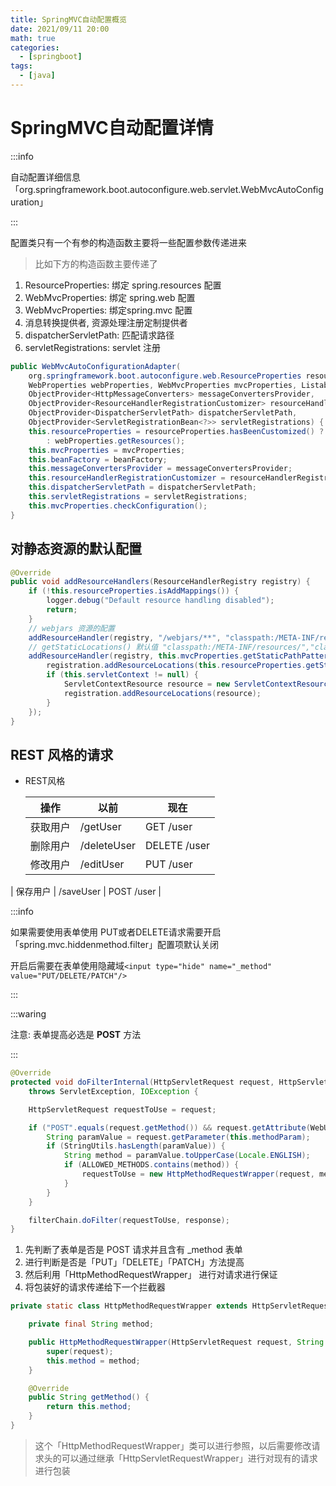 ```yaml
---
title: SpringMVC自动配置概览
date: 2021/09/11 20:00
math: true
categories:
  - [springboot]
tags:
  - [java]
---
```


# SpringMVC自动配置详情

:::info

自动配置详细信息「org.springframework.boot.autoconfigure.web.servlet.WebMvcAutoConfiguration」

:::

配置类只有一个有参的构造函数主要将一些配置参数传递进来

> 比如下方的构造函数主要传递了

1. ResourceProperties: 绑定 spring.resources 配置
2. WebMvcProperties: 绑定 spring.web 配置
3. WebMvcProperties: 绑定spring.mvc 配置
4. 消息转换提供者, 资源处理注册定制提供者
5. dispatcherServletPath: 匹配请求路径
6. servletRegistrations: servlet 注册

```java
public WebMvcAutoConfigurationAdapter(
    org.springframework.boot.autoconfigure.web.ResourceProperties resourceProperties,
    WebProperties webProperties, WebMvcProperties mvcProperties, ListableBeanFactory beanFactory,
    ObjectProvider<HttpMessageConverters> messageConvertersProvider,
    ObjectProvider<ResourceHandlerRegistrationCustomizer> resourceHandlerRegistrationCustomizerProvider,
    ObjectProvider<DispatcherServletPath> dispatcherServletPath,
    ObjectProvider<ServletRegistrationBean<?>> servletRegistrations) {
    this.resourceProperties = resourceProperties.hasBeenCustomized() ? resourceProperties
        : webProperties.getResources();
    this.mvcProperties = mvcProperties;
    this.beanFactory = beanFactory;
    this.messageConvertersProvider = messageConvertersProvider;
    this.resourceHandlerRegistrationCustomizer = resourceHandlerRegistrationCustomizerProvider.getIfAvailable();
    this.dispatcherServletPath = dispatcherServletPath;
    this.servletRegistrations = servletRegistrations;
    this.mvcProperties.checkConfiguration();
}
```

## 对静态资源的默认配置

```java
@Override
public void addResourceHandlers(ResourceHandlerRegistry registry) {
    if (!this.resourceProperties.isAddMappings()) {
        logger.debug("Default resource handling disabled");
        return;
    }
    // webjars 资源的配置
    addResourceHandler(registry, "/webjars/**", "classpath:/META-INF/resources/webjars/");
    // getStaticLocations() 默认值 "classpath:/META-INF/resources/","classpath:/resources/", "classpath:/static/", "classpath:/public/"
    addResourceHandler(registry, this.mvcProperties.getStaticPathPattern(), (registration) -> {
        registration.addResourceLocations(this.resourceProperties.getStaticLocations());
        if (this.servletContext != null) {
            ServletContextResource resource = new ServletContextResource(this.servletContext, SERVLET_LOCATION);
            registration.addResourceLocations(resource);
        }
    });
}
```

## REST 风格的请求

- REST风格

  | 操作     | 以前        | 现在         |
  | -------- | ----------- | ------------ |
  | 获取用户 | /getUser    | GET /user    |
  | 删除用户 | /deleteUser | DELETE /user |
  | 修改用户 | /editUser   | PUT /user    |
| 保存用户 | /saveUser   | POST /user   |

:::info

如果需要使用表单使用 PUT或者DELETE请求需要开启「spring.mvc.hiddenmethod.filter」配置项默认关闭

开启后需要在表单使用隐藏域`<input type="hide" name="_method" value="PUT/DELETE/PATCH"/>`

:::

:::waring

注意: 表单提高必选是 **POST** 方法

:::

```java HiddenHttpMethodFilter核心方法
@Override
protected void doFilterInternal(HttpServletRequest request, HttpServletResponse response, FilterChain filterChain)
    throws ServletException, IOException {

    HttpServletRequest requestToUse = request;

    if ("POST".equals(request.getMethod()) && request.getAttribute(WebUtils.ERROR_EXCEPTION_ATTRIBUTE) == null) {
        String paramValue = request.getParameter(this.methodParam);
        if (StringUtils.hasLength(paramValue)) {
            String method = paramValue.toUpperCase(Locale.ENGLISH);
            if (ALLOWED_METHODS.contains(method)) {
                requestToUse = new HttpMethodRequestWrapper(request, method);
            }
        }
    }

    filterChain.doFilter(requestToUse, response);
}
```
1. 先判断了表单是否是 POST 请求并且含有 _method 表单
2. 进行判断是否是「PUT」「DELETE」「PATCH」方法提高
3. 然后利用「HttpMethodRequestWrapper」 进行对请求进行保证
4. 将包装好的请求传递给下一个拦截器
```java HttpMethodRequestWrapper
private static class HttpMethodRequestWrapper extends HttpServletRequestWrapper {

	private final String method;

	public HttpMethodRequestWrapper(HttpServletRequest request, String method) {
		super(request);
		this.method = method;
	}

	@Override
	public String getMethod() {
		return this.method;
	}
}
```

> 这个「HttpMethodRequestWrapper」类可以进行参照，以后需要修改请求头的可以通过继承「HttpServletRequestWrapper」进行对现有的请求进行包装



